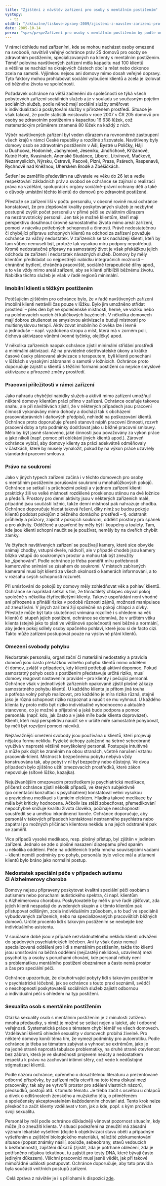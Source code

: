 ```yaml
---
title: "Zjištění z návštěv zařízení pro osoby s mentálním postižením"
vystupy:
  - tz
oldUrl: "/aktualne/tiskove-zpravy-2009/zjisteni-z-navstev-zarizeni-pro-osoby-s-mentalnim-postizenim"
date: 2009-10-14
perex: "<p></p><p>Zařízení pro osoby s mentálním postižením by podle ochránce neměly investovat do rozšiřování stávajících velkokapacitních areálů na odlehlých místech, ale zaměřit se spíše na budování malých detašovaných pracovišť umístěných v běžné zástavbě v obcích a městech. Jen tak mohou napodobit přirozené domácí prostředí, které mají nahrazovat, a zajistit klientům příležitost kontaktů s vnějším okolím.</p>"
---
```


<!-- imported from the old website -->

<p class="Normln" style="MARGIN-TOP: 6pt">V rámci dohledu nad zařízeními, kde se mohou nacházet osoby omezené na svobodě, navštívil veřejný ochránce práv 25 domovů pro osoby se zdravotním postižením, specializovaných na klienty s mentálním postižením. Téměř polovina navštívených zařízení měla kapacitu nad 100 klientů a většina se nachází na okrajových částech obcí a měst nebo dokonce zcela na samotě. Výjimkou nejsou ani domovy mimo dosah veřejné dopravy. Tyto faktory mohou prohlubovat sociální vyloučení klientů a zcela je izolovat od běžného života ve společnosti.</p><p class="Normln" style="MARGIN-TOP: 6pt">Požadavek ochránce na větší začlenění do společnosti se týká všech pobytových zařízení sociálních služeb a je v souladu se současným pojetím sociálních služeb, podle něhož mají sociální služby směřovat k individualizaci a poskytování služby v přirozeném prostředí. Situace je však taková, že podle statistik existovalo v roce 2007 v ČR<span style="FONT-SIZE: 10pt"> </span>205 domovů pro osoby se zdravotním postižením s kapacitou 16 638 lůžek, což matematickým průměrem znamená 80 lůžek na každý z nich.</p><p class="Normln" style="MARGIN-TOP: 6pt">Výběr navštívených zařízení byl veden důrazem na rovnoměrné zastoupení všech krajů v rámci České republiky a rozdílné zřizovatele. Navštíveny byly domovy osob se zdravotním postižením v<span style="COLOR: #000000"> Aš</span><span style="COLOR: #000000">i</span><span style="COLOR: #000000">, Bystré u Poličky, Háj</span><span style="COLOR: #000000">i</span><span style="COLOR: #000000"> u </span><span style="COLOR: #000000">Duchcova</span><span style="COLOR: #000000">, Hodonín</span><span style="COLOR: #000000">ě</span><span style="COLOR: #000000">, Jáchymov</span><span style="COLOR: #000000">ě</span><span style="COLOR: #000000">, Jeseník</span><span style="COLOR: #000000">u</span><span style="COLOR: #000000">, Jindřichov</span><span style="COLOR: #000000">ě</span><span style="COLOR: #000000">, </span><span style="COLOR: #000000">Křižanov</span><span style="COLOR: #000000">ě</span><span style="COLOR: #000000">, Kutn</span><span style="COLOR: #000000">é</span><span style="COLOR: #000000"> Ho</span><span style="COLOR: #000000">ře</span><span style="COLOR: #000000">, </span><span style="COLOR: #000000">Kvasin</span><span style="COLOR: #000000">ách</span><span style="COLOR: #000000">, Anensk</span><span style="COLOR: #000000">é</span><span style="COLOR: #000000"> Studán</span><span style="COLOR: #000000">ce</span><span style="COLOR: #000000">, Liberc</span><span style="COLOR: #000000">i</span><span style="COLOR: #000000">, Litvínov</span><span style="COLOR: #000000">ě</span><span style="COLOR: #000000">, </span><span style="COLOR: #000000">Mačkov</span><span style="COLOR: #000000">ě</span><span style="COLOR: #000000">, Nezamyslic</span><span style="COLOR: #000000">ích</span><span style="COLOR: #000000">, Nýrsk</span><span style="COLOR: #000000">u</span><span style="COLOR: #000000">, Ostrav</span><span style="COLOR: #000000">ě</span><span style="COLOR: #000000">, </span><span style="COLOR: #000000">Pacov</span><span style="COLOR: #000000">ě</span><span style="COLOR: #000000">, Plz</span><span style="COLOR: #000000">ni</span><span style="COLOR: #000000">, Pra</span><span style="COLOR: #000000">ze</span><span style="COLOR: #000000">, </span><span style="COLOR: #000000">Psár</span><span style="COLOR: #000000">ech</span><span style="COLOR: #000000">, </span><span style="COLOR: #000000">Raspenav</span><span style="COLOR: #000000">ě</span><span style="COLOR: #000000">, Rychnov</span><span style="COLOR: #000000">ě</span><span style="COLOR: #000000"> nad Kněžnou, Uhersk</span><span style="COLOR: #000000">ém</span><span style="COLOR: #000000"> Brod</span><span style="COLOR: #000000">ě</span><span style="COLOR: #000000"> a </span><span style="COLOR: #000000">Zběšičk</span><span style="COLOR: #000000">ách</span><span style="COLOR: #000000">. </span></p><p class="Normln" style="MARGIN-TOP: 6pt">Šetření se zaměřilo především na uživatele ve věku do 26 let a vedle respektování základních práv a svobod se ochránce se zajímal o realizaci práva na vzdělání, spolupráci s orgány sociálně-právní ochrany dětí a také o důvody umístění těchto klientů do domovů pro zdravotně postižené.</p><p class="Normln" style="MARGIN-TOP: 6pt">Přestože se zařízení liší v počtu personálu, v obecné rovině musí ochránce konstatovat, že pro zlepšování kvality poskytovaných služeb je nezbytné postupně zvýšit počet personálu v přímé péči se zvláštním důrazem na nezdravotnický personál. Jen tak je možné klientům, kteří mají perspektivu dosáhnout úrovně samostatného života mimo areál zařízení, pomoci v nácviku potřebných schopností a činností. Právě nedostatečnou či chybějící přípravu schopných klientů na odchod za zařízení považuje ochránce za vážný nedostatek. V zařízeních se tak nacházejí klienti, kteří by tam vůbec nemuseli být, protože tak vysokou míru podpory nepotřebují. Kromě nedostatečné přípravy na samostatný život je však překážkou jejich odchodu ze zařízení i nedostatek návazných služeb. Domovy by měly klientům předkládat co nejpestřejší nabídku integračních možností – chráněné bydlení, chráněná pracoviště, sociálně terapeutické dílny apod., a to vše vždy mimo areál zařízení, aby se klienti přiblížili běžnému životu. Nabídka těchto služeb je však v řadě regionů minimální.</p><h3 style="TEXT-DECORATION: none" class="Nadpis2">Imobilní klienti s těžkým postižením</h3><p class="Normln" style="MARGIN-TOP: 6pt">Potěšujícím zjištěním pro ochránce bylo, že v řadě navštívených zařízení imobilní klienti netrávili čas pouze v lůžku. Bylo jim umožněno střídat prostředí – přes den být ve společenské místnosti, herně, ve vozíku nebo na polohovacích vacích či kuličkových bazéncích. V několika domovech mají dobrou zkušenost se smyslovou aktivizací a budují místnosti pro multismyslovou terapii. Aktivizovat imobilního člověka lze i levně a jednoduše – např. vyzdobena stropu a míst, která má v zorném poli, čichová aktivizace vůněmi (vonné tyčinky, olejíčky) apod.</p><p class="Normln" style="MARGIN-TOP: 6pt">V několika zařízeních naopak ochránce zjistil minimální střídání prostředí a minimální aktivizaci. Až na pravidelné ošetřovatelské úkony a krátké časové úseky plánované aktivizace s terapeutem, byli klienti ponecháni v lůžkách s vysokými zábranami o samotě v ložnicích. Ochránce proto doporučuje zajistit u klientů s těžšími formami postižení co nejvíce smyslové aktivizace a přirozené změny prostředí.</p><h3 style="TEXT-DECORATION: none" class="Nadpis2">Pracovní příležitosti v rámci zařízení</h3><p class="Normln" style="MARGIN-TOP: 6pt">Jako náhradu chybějící nabídky služeb a aktivit mimo zařízení umožňují některé domovy klientům práci přímo v zařízení. Ochránce oceňuje takovou snahu, ale při návštěvách zjistil, že v některých případech jsou pracovní činnosti vykonávány mimo dohody a dochází tak k obcházení pracovněprávních i daňových předpisů, nehledě na poškozování klientů. Ochránce proto doporučuje přesně stanovit náplň pracovní činnosti, rozvrh pracovní doby a tyto podmínky dodržovat jako u běžné pracovní smlouvy. Mělo by být jasně stanoveno, jaké činnosti jsou považovány za výkon práce a jaké nikoli (např. pomoc při oblékání jiných klientů apod.). Zároveň ochránce vybízí, aby domovy klienty za práci adekvátně odměňovaly v částkách, které by musely vynaložit, pokud by na výkon práce uzavřely standardní pracovní smlouvu.</p><h3 style="TEXT-DECORATION: none" class="Nadpis2">Právo na soukromí</h3><p class="Normln" style="MARGIN-TOP: 6pt">Jako v jiných typech zařízení začíná i v těchto domovech pro osoby s mentálním postižením porušování soukromí u mnohalůžkových pokojů. Ochránce se setkal i s průchozími pokoji a v jednom zařízení klienti prakticky žili ve velké místnosti rozdělené prosklenou stěnou na dvě ložnice a předsíň. Prostory pro denní aktivity jsou v některých zařízeních malé, případně jsou součástí ložnic, takže denní místnost pak nahrazuje chodba. Ochránce doporučuje hledat taková řešení, díky nimž se budou pokoje klientů podobat pokojům z běžného domácího prostředí – tj. odstranit průhledy a průzory, zajistit v pokojích soukromí, oddělit prostory pro spánek a pro aktivity. Oddělené a uzavřené by měly být i koupelny a toalety. Tam, kde jsou klienti schopni naučit se je používat, neměly by na dveřích chybět zámky.</p><p class="Normln" style="MARGIN-TOP: 6pt">Ve čtyřech navštívených zařízení se používají kamery, které sice obvykle snímají chodby, vstupní dveře, nádvoří, ale v případě chodeb jsou kamery blízko vstupů do soukromých prostor a mohou tak být zneužity ke „špehování“. Podle ochránce je třeba poměřit míru potřebnosti kamerového snímání se zásahem do soukromí. V místech zabíraných kamerami musí být klienti za všech okolností o kamerách informováni, a to v rozsahu svých schopností rozumět.</p><p class="Normln" style="MARGIN-TOP: 6pt">Při umisťování do pokojů by domovy měly zohledňovat věk a pohlaví klientů. Ochránce se například setkal s tím, že třináctiletý chlapec obýval pokoj společně s několika čtyřicetiletými klienty. Takové uspořádání není vhodné ani přirozené a přináší rizika v podobě různosti zájmů, možnosti manipulace až zneužívání. V jiných zařízení žijí společně na pokoji chlapci a dívky. Přestože může být tato skutečnost vnímána rozdílně i s ohledem na věk klientů či stupeň jejich postižení, ochránce se domnívá, že v určitém věku klienta (stejně jako to platí ve většinové společnosti) není běžné a normální, aby jeden pokoj sdílely osoby opačného pohlaví, které jsou si de facto cizí. Takto může zařízení postupovat pouze na výslovné přání klientů.</p><h3 style="TEXT-DECORATION: none" class="Nadpis2">Omezení svobody pohybu</h3><p class="Normln" style="MARGIN-TOP: 6pt">Nedostatek personálu, organizační či materiální nedostatky a pravidla domovů jsou často překážkou volného pohybu klientů mimo oddělení či domov, zvlášť v případech, kdy klienti potřebují aktivní dopomoc. Pokud samostatný pohyb osob s postižením představuje určité riziko, musí domovy reagovat nastavením pravidel – pro klienty i pečující personál. Ochránce však v jednotlivých zařízeních opakovaně zjistil plošné zákazy samostatného pohybu klientů. U každého klienta je přitom jiná touha a potřeba volný pohyb realizovat, pro každého je míra rizika různá, stejně jako je různá schopnost riziko rozpoznat a naučit se mu vyhnout. U každého klienta by proto mělo být riziko individuálně vyhodnoceno a aktuálně stanoveno, co je možné a přijatelné a jaká bude podpora a pomoc personálu (např. kdo, jak často a v jaké míře bude klienta doprovázet). Klienti, kteří mají perspektivu naučit se v určité míře samostatně pohybovat, by měli být rozvíjeni pomocí nácviků.</p><p class="Normln" style="MARGIN-TOP: 6pt">Nejzávažnější omezení svobody jsou používána u klientů, kteří projevují nějakou formu neklidu. Fyzické úchopy založené na šetrné sebeobraně využívá v naprosté většině nevyškolený personál. Postupuje intuitivně a může pak dojít ke zraněním na obou stranách, včetně narušení vztahu pracovník-klient. Místnost k bezpečnému pobytu nebývá vždy konstruována tak, aby pobyt v ní byl bezpečný nebo důstojný. Ve dvou případech bylo zjištěno užití omezovacích prostředků, které zákon nepovoluje (síťové lůžko, kazajka).</p><p class="Normln" style="MARGIN-TOP: 6pt">Nejužívanějším omezovacím prostředkem je psychiatrická medikace, přičemž ochránce zjistil několik případů, ve kterých subjektivně (po orientační konzultaci s psychiatrem) konstatoval velmi vysokou a pravidelnou medikaci s tlumicím efektem. Hladina takové medikace by měla být kriticky hodnocena. Ačkoliv lze stěží zobecňovat, přemedikování nepochybně snižuje kvalitu života člověka, počínaje neschopností soustředit se a umělou inkontinencí konče. Ochránce doporučuje, aby personál v takových případech kontaktoval nestranného psychiatra nebo zapátral po možných příčinách klientova neklidu a na jejich odstranění pak se zaměřil.</p><p class="Normln" style="MARGIN-TOP: 6pt">Více případů vysoké medikace, resp. plošný přístup, byl zjištěn v jediném zařízení. Jednalo se zde o plošné nasazení diazepamu před spaním u několika oddělení. Péče na odděleních trpěla mnoha souvisejícími vadami – klienti neměli podmínky pro pohyb, personálu bylo velice mál a utlumení klientů bylo bráno jako normální postup.</p><h3 style="TEXT-DECORATION: none" class="Nadpis2">Nedostatek speciální péče v případech autismu či Alzheimerovy choroba</h3><p class="Normln" style="MARGIN-TOP: 6pt">Domovy nejsou připraveny poskytovat kvalitní speciální péči osobám s  autismem nebo poruchami autistického spektra, či např. klientům s Alzheimerovou chorobou. Poskytovatelé by měli v prvé řadě zjišťovat, zda jejich klienti nespadají do uvedených skupin a k těmto klientům pak přistupovat odlišným, zcela individuálním způsobem, a to buď ve speciálně vybudovaných zařízeních, nebo na specializovaných pracovištích běžných domovů. Určité procento lidí s takovým postižením se neobejde bez individuálního asistenta.</p><p class="Normln" style="MARGIN-TOP: 6pt">V současné době jsou v případě nezvládnutelného neklidu klienti odváženi do spádových psychiatrických léčeben. Ani ty však často nemají specializovaná oddělení pro lidi s mentálním postižením, takže tito klienti jsou umísťováni na běžná oddělení (nejčastěji neklidová, uzavřená) mezi psychotiky a osoby s poruchami chování, kde personál někdy není s problematikou mentálního postižení obeznámen a často nemá prostor a čas pro speciální péči.</p><p class="Normln" style="MARGIN-TOP: 6pt">Ochránce upozorňuje, že dlouhotrvající pobyty lidí s takovým postižením v psychiatrické léčebně, jak se ochránce s touto praxí seznámil, svědčí o neschopnosti poskytovatelů sociálních služeb zajistit odbornou a individuální péči s ohledem na typ postižení.</p><h3 style="TEXT-DECORATION: none" class="Nadpis2">Sexualita osob s mentálním postižením</h3><p class="Normln" style="MARGIN-TOP: 6pt">Otázka sexuality osob s mentálním postižením je z minulosti zatížena mnoha předsudky, s nimiž je možné se setkat nejen u laické, ale i odborné veřejnosti. Systematická práce s tématem chybí téměř ve všech domovech. Vzdělávání klientů ohledně sexuality v domovech probíhá živelně. Pro některé domovy končí téma tím, že vymezí podmínky pro autoerotiku. Podle ochránce je třeba se tématem zabývat a vyhnout se extrémům, jako je na jedné straně naprostá tabulace problematiky, na druhé straně otevřenost bez zábran, která je ve skutečnosti projevem neúcty a nedostatkem respektu k právu na zachování intimní sféry, což vede k nedůstojné stigmatizaci klientů.</p><p class="Normln" style="MARGIN-TOP: 6pt">Podle názoru ochránce, opřeného o dosažitelnou literaturu a prezentované odborné příspěvky, by zařízení měla otevřít na toto téma diskusi mezi pracovníky, tak aby se vytvořil prostor pro sdělení vlastních názorů, předsudků, postojů atd. k tomuto tématu. Je třeba začít s osvětou u chlapců a dívek o odlišnostech ženského a mužského těla, o přiměřeném a společensky akceptovatelném každodenním chování atd. Tento krok nelze přeskočit a začít klienty vzdělávat v tom, jak a kde, popř. s kým prožívat svoji sexualitu.</p><p class="Normln" style="MARGIN-TOP: 6pt">Personál by měl podle ochránce důkladněji věnovat pozornost situacím, kdy může jít o zneužití klienta. V situaci podezření na zneužití má zásadní význam lékařské vyšetření (dojde k objektivizaci stavu oběti a případným vyšetřením a zajištění biologického materiálu), náležité zdokumentování situace (popsat známky násilí, soulože, sebeobrany, stavů vedoucích k bezbrannosti), zajištění důkazů (zjistit, zda je potrhané oblečení, zda je potřísněno nějakou tekutinou, tu zajistit pro testy DNA, které bývají často jediným důkazem). Všichni pracovníci musí jasně vědět, jak při takové mimořádné události postupovat. Ochránce doporučuje, aby tato pravidla byla součástí vnitřních postupů zařízení.</p><p class="Normln" style="MARGIN-TOP: 6pt"> Celá zpráva z návštěv je i s přílohami k dispozici <a href="/ochrana-osob-omezenych-na-svobode/zarizeni-socialnich-sluzeb/zprava-z-navstev-mentalne-postizeni-cerven-2009/" target="_blank">zde</a>.</p><p class="Normln"> </p>
